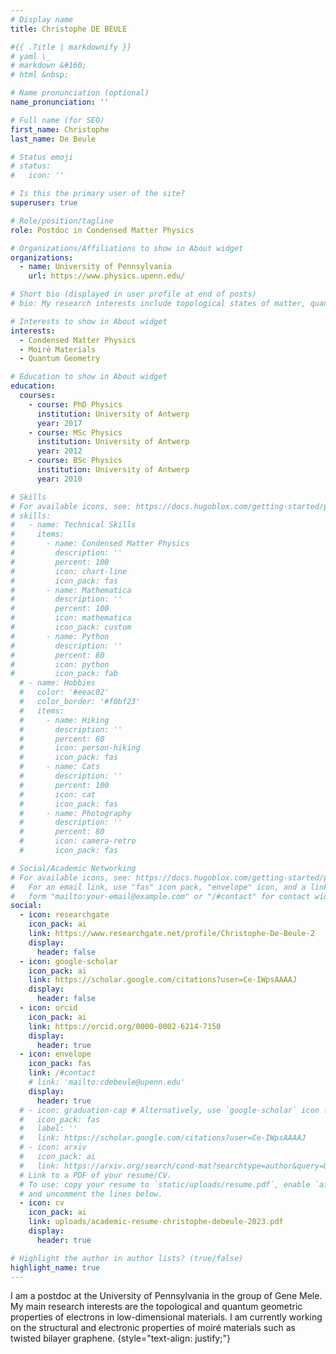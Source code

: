 ```yaml
---
# Display name
title: Christophe DE BEULE

#{{ .Title | markdownify }}
# yaml \_
# markdown &#160;
# html &nbsp;

# Name pronunciation (optional)
name_pronunciation: ''

# Full name (for SEO)
first_name: Christophe
last_name: De Beule

# Status emoji
# status:
#   icon: ''

# Is this the primary user of the site?
superuser: true

# Role/position/tagline
role: Postdoc in Condensed Matter Physics

# Organizations/Affiliations to show in About widget
organizations:
  - name: University of Pennsylvania
    url: https://www.physics.upenn.edu/

# Short bio (displayed in user profile at end of posts)
# bio: My research interests include topological states of matter, quantum geometry, moiré materials.

# Interests to show in About widget
interests:
  - Condensed Matter Physics
  - Moiré Materials
  - Quantum Geometry

# Education to show in About widget
education:
  courses:
    - course: PhD Physics
      institution: University of Antwerp
      year: 2017
    - course: MSc Physics
      institution: University of Antwerp
      year: 2012
    - course: BSc Physics
      institution: University of Antwerp
      year: 2010

# Skills
# For available icons, see: https://docs.hugoblox.com/getting-started/page-builder/#icons
# skills:
#   - name: Technical Skills
#     items:
#       - name: Condensed Matter Physics
#         description: ''
#         percent: 100
#         icon: chart-line
#         icon_pack: fas
#       - name: Mathematica
#         description: ''
#         percent: 100
#         icon: mathematica
#         icon_pack: custom
#       - name: Python
#         description: ''
#         percent: 80
#         icon: python
#         icon_pack: fab
  # - name: Hobbies
  #   color: '#eeac02'
  #   color_border: '#f0bf23'
  #   items:
  #     - name: Hiking
  #       description: ''
  #       percent: 60
  #       icon: person-hiking
  #       icon_pack: fas
  #     - name: Cats
  #       description: ''
  #       percent: 100
  #       icon: cat
  #       icon_pack: fas
  #     - name: Photography
  #       description: ''
  #       percent: 80
  #       icon: camera-retro
  #       icon_pack: fas

# Social/Academic Networking
# For available icons, see: https://docs.hugoblox.com/getting-started/page-builder/#icons
#   For an email link, use "fas" icon pack, "envelope" icon, and a link in the
#   form "mailto:your-email@example.com" or "/#contact" for contact widget.
social:
  - icon: researchgate
    icon_pack: ai
    link: https://www.researchgate.net/profile/Christophe-De-Beule-2
    display:
      header: false
  - icon: google-scholar
    icon_pack: ai
    link: https://scholar.google.com/citations?user=Ce-IWpsAAAAJ
    display:
      header: false
  - icon: orcid
    icon_pack: ai
    link: https://orcid.org/0000-0002-6214-7150
    display:
      header: true
  - icon: envelope
    icon_pack: fas
    link: /#contact
    # link: 'mailto:cdebeule@upenn.edu'
    display:
      header: true
  # - icon: graduation-cap # Alternatively, use `google-scholar` icon from `ai` icon pack
  #   icon_pack: fas
  #   label: ''
  #   link: https://scholar.google.com/citations?user=Ce-IWpsAAAAJ
  # - icon: arxiv
  #   icon_pack: ai
  #   link: https://arxiv.org/search/cond-mat?searchtype=author&query=De+Beule,+C
  # Link to a PDF of your resume/CV.
  # To use: copy your resume to `static/uploads/resume.pdf`, enable `ai` icons in `params.yaml`,
  # and uncomment the lines below.
  - icon: cv
    icon_pack: ai
    link: uploads/academic-resume-christophe-debeule-2023.pdf
    display:
      header: true

# Highlight the author in author lists? (true/false)
highlight_name: true
---
```


I am a postdoc at the University of Pennsylvania in the group of Gene Mele. My main research interests are the topological and quantum geometric properties of electrons in low-dimensional materials. I am currently working on the structural and electronic properties of moiré materials such as twisted bilayer graphene.
{style="text-align: justify;"}
<!-- I am a postdoc at the University of Pennsylvania in the group of Gene Mele. My main research interests include topological states of matter and quantum geometry in low-dimensional materials. I am especially interested in transport signatures of quantum geometry in moiré and other artifical superlattices. -->